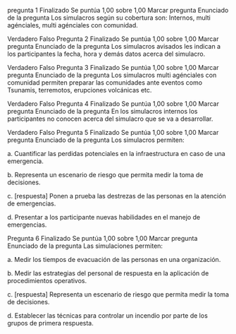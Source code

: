 pregunta 1
Finalizado
Se puntúa 1,00 sobre 1,00
Marcar pregunta
Enunciado de la pregunta
Los simulacros según su cobertura son: Internos, multi agénciales, multi agénciales con comunidad.

Verdadero
Falso
Pregunta 2
Finalizado
Se puntúa 1,00 sobre 1,00
Marcar pregunta
Enunciado de la pregunta
Los simulacros avisados les indican a los participantes la fecha, hora y demás datos acerca del simulacro.

Verdadero
Falso
Pregunta 3
Finalizado
Se puntúa 1,00 sobre 1,00
Marcar pregunta
Enunciado de la pregunta
Los simulacros multi agénciales con comunidad permiten preparar las comunidades ante eventos como Tsunamis, terremotos, erupciones volcánicas etc.


Verdadero
Falso
Pregunta 4
Finalizado
Se puntúa 1,00 sobre 1,00
Marcar pregunta
Enunciado de la pregunta
En los simulacros internos los participantes no conocen acerca del simulacro que se va a desarrollar.

Verdadero
Falso
Pregunta 5
Finalizado
Se puntúa 1,00 sobre 1,00
Marcar pregunta
Enunciado de la pregunta
Los simulacros permiten:



a.
Cuantificar las perdidas potenciales en la infraestructura en caso de una emergencia.


b.
Representa un escenario de riesgo que permita medir la toma de decisiones.



c. [respuesta]
Ponen a prueba las destrezas de las personas en la atención de emergencias.



d.
Presentar a los participante nuevas habilidades en el manejo de emergencias.


Pregunta 6
Finalizado
Se puntúa 1,00 sobre 1,00
Marcar pregunta
Enunciado de la pregunta
Las simulaciones permiten:



a.
Medir los tiempos de evacuación de las personas en una organización.


b.
Medir las estrategias del personal de respuesta en la aplicación de procedimientos operativos.



c. [respuesta]
Representa un escenario de riesgo que permita medir la toma de decisiones.



d.
Establecer las técnicas para controlar un incendio por parte de los grupos de primera respuesta.
